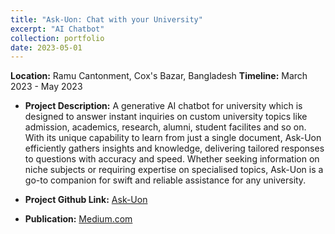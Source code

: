 ```yaml
---
title: "Ask-Uon: Chat with your University"
excerpt: "AI Chatbot"
collection: portfolio
date: 2023-05-01
---
```


**Location:** Ramu Cantonment, Cox's Bazar, Bangladesh
**Timeline:** March 2023 - May 2023

- **Project Description:** A generative AI chatbot for university which is designed to answer instant inquiries on custom university topics like admission, academics, research, alumni, student facilites and so on. With its unique capability to learn from just a single document, Ask-Uon efficiently gathers insights and knowledge, delivering tailored responses to questions with accuracy and speed. Whether seeking information on niche subjects or requiring expertise on specialised topics, Ask-Uon is a go-to companion for swift and reliable assistance for any university.

- **Project Github Link:** [Ask-Uon](https://github.com/rafsunsheikh/ask_uon)

- **Publication:** [Medium.com](https://medium.com/@rafsunsheikh116/building-a-web-application-embedding-texts-from-web-links-and-creating-an-interactive-chat-ea5dd66cf623)
